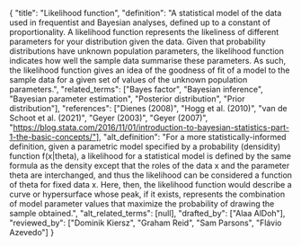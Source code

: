 {
    "title": "Likelihood function",
    "definition": "A statistical model of the data used in frequentist and Bayesian analyses, defined up to a constant of proportionality. A likelihood function represents the likeliness of different parameters for your distribution given the data. Given that probability distributions have unknown population parameters, the likelihood function indicates how well the sample data summarise these parameters. As such, the likelihood function gives an idea of the goodness of fit of a model to the sample data for a given set of values of the unknown population parameters.",
    "related_terms": ["Bayes factor", "Bayesian inference", "Bayesian parameter estimation", "Posterior distribution", "Prior distribution"],
    "references": ["Dienes (2008)", "Hogg et al. (2010)", "van de Schoot et al. (2021)", "Geyer (2003)", "Geyer (2007)", "https://blog.stata.com/2016/11/01/introduction-to-bayesian-statistics-part-1-the-basic-concepts/"],
    "alt_definition": "For a more statistically-informed definition, given a parametric model specified by a probability (densidity) function f(x|theta), a likelihood for a statistical model is defined by the same formula as the density except that the roles of the data x and the parameter theta are interchanged, and thus the likelihood can be considered a function of theta for fixed data x. Here, then, the likelihood function would describe a curve or hypersurface whose peak, if it exists, represents the combination of model parameter values that maximize the probability of drawing the sample obtained.",
    "alt_related_terms": [null],
    "drafted_by": ["Alaa AlDoh"],
    "reviewed_by": ["Dominik Kiersz", "Graham Reid", "Sam Parsons", "Flávio Azevedo"]
  }
